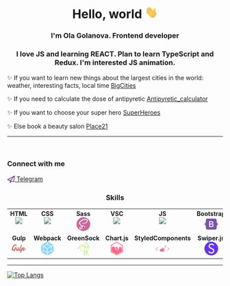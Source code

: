 <h1 align="center">Hello, world  <img src="https://github.com/ABSphreak/ABSphreak/blob/master/gifs/Hi.gif" width="30px"></h1>
<!-- <div align="center"> <img src="https://media.tenor.com/IdyfGO5EewIAAAAC/hi-hello.gif" width="200"/></div> -->
<h3 align="center">I'm Ola Golanova. Frontend developer</h3>
<h3 align="center">I love JS and learning REACT. 
Plan to learn TypeScript and Redux. I'm  interested JS animation.</h3>

✨ If you want to learn new things about the largest cities in the world: weather, interesting facts, local time [BigCities](https://olagolanova.github.io/BigCities/) 
<br>

✨ If you need to calculate the dose of antipyretic [Antipyretic_calculator](https://olagolanova.github.io/Antipyretic_calculator/) 
<br>

✨ If you want to choose your super hero  [SuperHeroes](https://olagolanova.github.io/SuperHeroes/)
<br>

✨ Else book a beauty salon  [Place21 ](https://olagolanova.github.io/Place21/) 
<br>

<hr>

<br>
<h3 align="left">Connect with me</h3>
<p align="left">   <a href="https://t.me/musicola" target="blank"><img align="center" src="https://github.com/OlaGolanova/OlaGolanova/blob/main/icons8-new-message-delivery-25.png?raw=true" alt="OlaGolanova" height="18" width="18" /> Telegram</a> 

 <br>
<h3 align="center">Skills</h3> 

  <table width="320px">
    <tbody>
        <tr valign="top">
            <td width="80px" align="center">
            <span><strong>HTML</strong></span><br>
            <img height="32px" src="https://cdn.jsdelivr.net/gh/devicons/devicon/icons/html5/html5-original.svg">
            </td>
            <td width="80px" align="center">
            <span><strong>CSS</strong></span><br>
            <img height="32" src="https://cdn.jsdelivr.net/gh/devicons/devicon/icons/css3/css3-original.svg">
            </td>
            <td width="80px" align="center">
            <span><strong>Sass</strong></span><br>
            <img height="32px" src="https://github.com/OlaGolanova/OlaGolanova/blob/main/sass-color.svg" alt="react">
            </td>
            <td width="80px" align="center">
            <span><strong>VSC</strong></span><br>
            <img height="32" src="https://cdn.jsdelivr.net/gh/devicons/devicon/icons/visualstudio/visualstudio-plain.svg">
            </td>
            <td width="80px" align="center">
            <span><strong>JS</strong></span><br>
            <img height="32" src="https://cdn.jsdelivr.net/gh/devicons/devicon/icons/javascript/javascript-plain.svg">
            </td>
            <td width="80px" align="center">
            <span><strong>Bootstrap</strong></span><br>
            <img height="32px" src="https://github.com/OlaGolanova/OlaGolanova/blob/main/bootstrap-color.svg" alt="bootstrap">
            </td>  
            <td width="80px" align="center">
            <span><strong>React</strong></span><br>
            <img height="32px" src="https://github.com/OlaGolanova/OlaGolanova/blob/main/preact-color.svg" alt="react">
            </td>   
            <td width="80px" align="center">
            <span><strong>npm</strong></span><br>
            <img height="32px" src="https://cdn.jsdelivr.net/gh/devicons/devicon/icons/npm/npm-original-wordmark.svg">
            </td>
            <td width="80px" align="center">
            <span><strong>GitHub</strong></span><br>
            <img height="32px" src="https://raw.githubusercontent.com/asilisa/asilisa/main/icons8-github.svg">
            </td>
            <td width="80px" align="center">
            <span><strong>Git</strong></span><br>
            <img height="32px" src="https://cdn.jsdelivr.net/gh/devicons/devicon/icons/git/git-original.svg">
            </td>
            <!-- <td width="80px" align="center">
            <span><strong>Node.js</strong></span><br>
            <img height="32px" src="https://github.com/OlaGolanova/OlaGolanova/blob/main/nodedotjs-color.svg" alt="react">
            </td> -->
        </tr>
         <tr valign="top">
              <td width="80px" align="center">
            <span><strong>Gulp</strong></span><br>
            <img height="32px" src="https://github.com/OlaGolanova/OlaGolanova/blob/main/gulp-color.svg" alt="gulp">
            </td>
              <td width="80px" align="center">
            <span><strong>Webpack</strong></span><br>
            <img height="32px" src="https://github.com/OlaGolanova/OlaGolanova/blob/main/webpack-color.svg" alt="Webpack">
            </td>
             <td width="80px" align="center">
            <span><strong>GreenSock</strong></span><br>
            <img height="32px" src="https://github.com/OlaGolanova/OlaGolanova/blob/main/greensock-color.svg" alt="GreenSock">
            </td>
              <td width="80px" align="center">
            <span><strong>Chart.js</strong></span><br>
            <img height="32px" src="https://github.com/OlaGolanova/OlaGolanova/blob/main/chartdotjs-color.svg" alt="chartjs">
            </td>
              <td width="80px" align="center">
            <span><strong>StyledComponents</strong></span><br>
            <img height="32px" src="https://github.com/OlaGolanova/OlaGolanova/blob/main/styledcomponents-color.svg" alt="StyledComponent">
            </td>
              <td width="80px" align="center">
            <span><strong>Swiper.js</strong></span><br>
            <img height="32px" src="https://github.com/OlaGolanova/OlaGolanova/blob/main/swiper-color.svg" alt="swiper">
            </td>
         </tr>
    </tbody>
</table>

 <hr>
 
[![Top Langs](https://github-readme-stats.vercel.app/api/top-langs/?username=OlaGolanova&layout=compact)](https://github.com/anuraghazra/github-readme-stats) 

